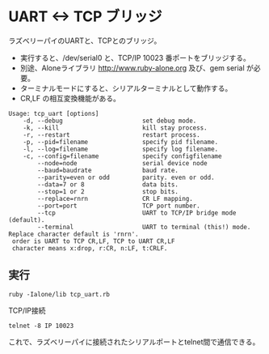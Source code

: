 # UART <-> TCP ブリッジ

ラズベリーパイのUARTと、TCPとのブリッジ。

* 実行すると、/dev/serial0 と、TCP/IP 10023 番ポートをブリッジする。
* 別途、Aloneライブラリ http://www.ruby-alone.org 及び、gem serial が必要。
* ターミナルモードにすると、シリアルターミナルとして動作する。
* CR,LF の相互変換機能がある。

```
Usage: tcp_uart [options]
    -d, --debug                      set debug mode.
    -k, --kill                       kill stay process.
    -r, --restart                    restart process.
    -p, --pid=filename               specify pid filename.
    -l, --log=filename               specify log filename.
    -c, --config=filename            specify configfilename
        --node=node                  serial device node
        --baud=baudrate              baud rate.
        --parity=even or odd         parity. even or odd.
        --data=7 or 8                data bits.
        --stop=1 or 2                stop bits.
        --replace=rnrn               CR LF mapping.
        --port=port                  TCP port number.
        --tcp                        UART to TCP/IP bridge mode (default).
        --terminal                   UART to terminal (this!) mode.
Replace character default is 'rnrn'.
 order is UART to TCP CR,LF, TCP to UART CR,LF
 character means x:drop, r:CR, n:LF, t:CRLF.
```

## 実行

```
ruby -Ialone/lib tcp_uart.rb
```

TCP/IP接続

```
telnet -8 IP 10023
```

これで、ラズベリーパイに接続されたシリアルポートとtelnet間で通信できる。
